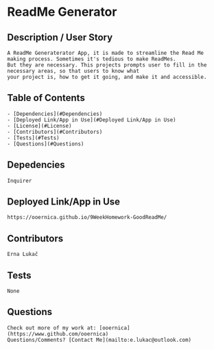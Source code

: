 # ReadMe Generator

   ## Description / User Story
    A ReadMe Generaterator App, it is made to streamline the Read Me making process. Sometimes it's tedious to make ReadMes. 
    But they are necessary. This projects prompts user to fill in the necessary areas, so that users to know what 
    your project is, how to get it going, and make it and accessible.
    
   ## Table of Contents
    - [Dependencies](#Dependencies)
    - [Deployed Link/App in Use](#Deployed Link/App in Use)
    - [License](#License)
    - [Contributors](#Contributors)
    - [Tests](#Tests)
    - [Questions](#Questions)
    
   ## Depedencies
    Inquirer
          
   ## Deployed Link/App in Use
    https://ooernica.github.io/9WeekHomework-GoodReadMe/
          
   ## Contributors
    Erna Lukač
    
   ## Tests
    None
    
   ## Questions
    Check out more of my work at: [ooernica](https://www.github.com/ooernica)  
    Questions/Comments? [Contact Me](mailto:e.lukac@outlook.com)
